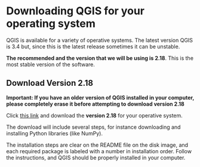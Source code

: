 
# Downloading QGIS for your operating system


QGIS is available for a variety of operative systems. The latest version QGIS is 3.4 but, since this is the latest release sometimes it can be unstable.

**The recommended and the version that we will be using is 2.18**. This is the  most stable version of the software.

## Download Version 2.18

**Important: If you have an older version of QGIS installed in your computer, please completely erase it before attempting to download version 2.18**

Click [this link](https://qgis.org/en/site/forusers/download.html) and download the **version 2.18** for your operative system.

The download will include several steps, for instance downloading and installing Python libraries (like NumPy).

The installation steps are clear on the README file on the disk image, and each required package is labeled with a number in installation order. Follow the instructions, and QGIS should be properly installed in your computer.
